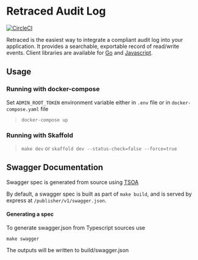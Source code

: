# Retraced Audit Log

[![CircleCI](https://circleci.com/gh/retracedhq/retraced/tree/main.svg?style=svg)](https://circleci.com/gh/retracedhq/retraced/tree/main)

Retraced is the easiest way to integrate a compliant audit log into your application.
It provides a searchable, exportable record of read/write events.
Client libraries are available for [Go](https://github.com/retracedhq/retraced-go) and [Javascript](https://github.com/retracedhq/retraced-js).

## Usage

### Running with docker-compose

Set `ADMIN_ROOT_TOKEN` environment variable either in `.env` file or in `docker-compose.yaml` file

> `docker-compose up`

### Running with Skaffold

> `make dev` or `skaffold dev --status-check=false --force=true`

## Swagger Documentation

Swagger spec is generated from source using [TSOA](https://github.com/lukeautry/tsoa)

By default, a swagger spec is built as part of `make build`, and is served by express at `/publisher/v1/swagger.json`.

#### Generating a spec

To generate swagger.json from Typescript sources use

```
make swagger
```

The outputs will be written to build/swagger.json
